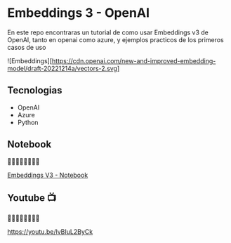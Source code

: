 # Embeddings 3 - OpenAI

En este repo encontraras un tutorial de como usar Embeddings v3 de OpenAI, tanto en openai como azure, y ejemplos practicos de los primeros casos de uso

![Embeddings][https://cdn.openai.com/new-and-improved-embedding-model/draft-20221214a/vectors-2.svg]

## Tecnologias

- OpenAI
- Azure
- Python

## Notebook
🔽🔽🔽🔽🔽🔽🔽🔽 

[Embeddings V3 - Notebook](Embeddings_3_OpenAI.ipynb)


## Youtube 📺
🔽🔽🔽🔽🔽🔽🔽🔽 

https://youtu.be/lvBIuL2ByCk

